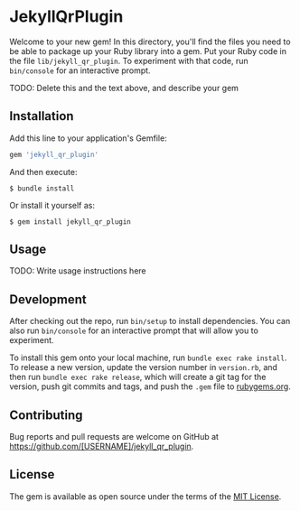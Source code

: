 # JekyllQrPlugin

Welcome to your new gem! In this directory, you'll find the files you need to be able to package up your Ruby library into a gem. Put your Ruby code in the file `lib/jekyll_qr_plugin`. To experiment with that code, run `bin/console` for an interactive prompt.

TODO: Delete this and the text above, and describe your gem

## Installation

Add this line to your application's Gemfile:

```ruby
gem 'jekyll_qr_plugin'
```

And then execute:

    $ bundle install

Or install it yourself as:

    $ gem install jekyll_qr_plugin

## Usage

TODO: Write usage instructions here

## Development

After checking out the repo, run `bin/setup` to install dependencies. You can also run `bin/console` for an interactive prompt that will allow you to experiment.

To install this gem onto your local machine, run `bundle exec rake install`. To release a new version, update the version number in `version.rb`, and then run `bundle exec rake release`, which will create a git tag for the version, push git commits and tags, and push the `.gem` file to [rubygems.org](https://rubygems.org).

## Contributing

Bug reports and pull requests are welcome on GitHub at https://github.com/[USERNAME]/jekyll_qr_plugin.


## License

The gem is available as open source under the terms of the [MIT License](https://opensource.org/licenses/MIT).
